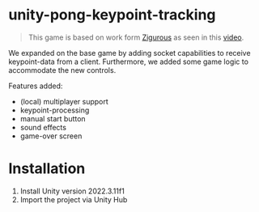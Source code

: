 # unity-pong-keypoint-tracking
>This game is based on work form [Zigurous](https://www.youtube.com/@Zigurous) as seen in this [video](https://www.youtube.com/watch?v=AcpaYq0ihaM&ab_channel=Zigurous).

We expanded on the base game by adding socket capabilities to receive keypoint-data from a client. Furthermore, we added some game logic to accommodate the new controls.

Features added:
- (local) multiplayer support
- keypoint-processing
- manual start button
- sound effects
- game-over screen

# Installation
1. Install Unity version 2022.3.11f1
2. Import the project via Unity Hub


